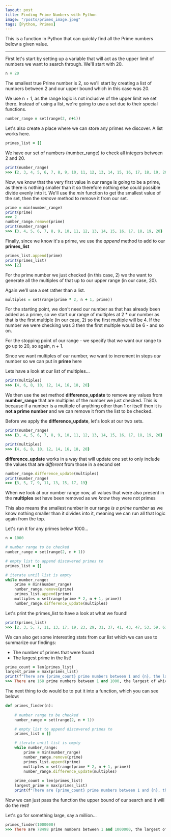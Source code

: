 ```yaml
---
layout: post
title: Finding Prime Numbers with Python
image: "/posts/primes_image.jpeg"
tags: [Python, Primes]
---
```


This is a function in Python that can quickly find all the Prime numbers below a given value. 

---

First let's start by setting up a variable that will act as the upper limit of numbers we want to search through. We'll start with 20.

```ruby
n = 20
```

The smallest true Prime number is 2, so we'll start by creating a list of numbers between 2 and our upper bound which in this case was 20. 

We use n + 1, as the range logic is not inclusive of the upper limit we set there. Instead of using a list, we're going to use a set due to their special functions.

```ruby
number_range = set(range(2, n+1))
```
Let's also create a place where we can store any primes we discover. A list works here.

```ruby
primes_list = []
```

We have our set of numbers (number_range) to check all integers between 2 and 20. 

```ruby
print(number_range)
>>> {2, 3, 4, 5, 6, 7, 8, 9, 10, 11, 12, 13, 14, 15, 16, 17, 18, 19, 20}
```

Now, we know that the very first value in our range is going to be a prime, as there is nothing smaller than it so therefore nothing else could possible divide evenly into it. 
We'll use the *min* function to get the smallest value of the set, then the *remove* method to remove it from our set.

```ruby
prime = min(number_range)
print(prime)
>>> 2
number_range.remove(prime)
print(number_range)
>>> {3, 4, 5, 6, 7, 8, 9, 10, 11, 12, 13, 14, 15, 16, 17, 18, 19, 20}
```

Finally, since we know it's a prime, we use the *append* method to add to our **primes_list**

```ruby
primes_list.append(prime)
print(primes_list)
>>> [2]
```

For the prime number we just checked (in this case, 2) we the want to generate all the multiples of that up to our upper range (in our case, 20).

Again we'll use a set rather than a list.

```ruby
multiples = set(range(prime * 2, n + 1, prime))
```

For the starting point, we don't need our number as that has already been added as a prime, so we start our range of multiples at 2 * our number as that is the first multiple (in our case, 2) so the first multiple will be 4. 
If the number we were checking was 3 then the first multiple would be 6 - and so on.

For the stopping point of our range - we specify that we want our range to go up to 20, so again, n + 1.

Since we want multiples of our number, we want to increment in steps *our* number so we can put in **prime** here

Lets have a look at our list of multiples...

```ruby
print(multiples)
>>> {4, 6, 8, 10, 12, 14, 16, 18, 20}
```

We then use the set method **difference_update** to remove any values from **number_range** that are multiples of the number we just checked. 
This is because if a number is a multiple of anything other than 1 or itself then it is **not a prime number** and we can remove it from the list to be checked.

Before we apply the **difference_update**, let's look at our two sets.

```ruby
print(number_range)
>>> {3, 4, 5, 6, 7, 8, 9, 10, 11, 12, 13, 14, 15, 16, 17, 18, 19, 20}

print(multiples)
>>> {4, 6, 8, 10, 12, 14, 16, 18, 20}
```

**difference_update** works in a way that will update one set to only include the values that are *different* from those in a second set

```ruby
number_range.difference_update(multiples)
print(number_range)
>>> {3, 5, 7, 9, 11, 13, 15, 17, 19}
```

When we look at our number range now, all values that were also present in the **multiples** set have been removed as we *know* they were not primes

This also means the smallest number in our range *is a prime number* as we know nothing smaller than it divides into it, meaning we can run all that logic again from the top.

Let's run it for any primes below 1000...

```ruby
n = 1000

# number range to be checked
number_range = set(range(2, n + 1))

# empty list to append discovered primes to
primes_list = []

# iterate until list is empty
while number_range:
    prime = min(number_range)
    number_range.remove(prime)
    primes_list.append(prime)
    multiples = set(range(prime * 2, n + 1, prime))
    number_range.difference_update(multiples)
```

Let's print the primes_list to have a look at what we found!

```ruby
print(primes_list)
>>> [2, 3, 5, 7, 11, 13, 17, 19, 23, 29, 31, 37, 41, 43, 47, 53, 59, 61, 67, 71, 73, 79, 83, 89, 97, 101, 103, 107, 109, 113, 127, 131, 137, 139, 149, 151, 157, 163, 167, 173, 179, 181, 191, 193, 197, 199, 211, 223, 227, 229, 233, 239, 241, 251, 257, 263, 269, 271, 277, 281, 283, 293, 307, 311, 313, 317, 331, 337, 347, 349, 353, 359, 367, 373, 379, 383, 389, 397, 401, 409, 419, 421, 431, 433, 439, 443, 449, 457, 461, 463, 467, 479, 487, 491, 499, 503, 509, 521, 523, 541, 547, 557, 563, 569, 571, 577, 587, 593, 599, 601, 607, 613, 617, 619, 631, 641, 643, 647, 653, 659, 661, 673, 677, 683, 691, 701, 709, 719, 727, 733, 739, 743, 751, 757, 761, 769, 773, 787, 797, 809, 811, 821, 823, 827, 829, 839, 853, 857, 859, 863, 877, 881, 883, 887, 907, 911, 919, 929, 937, 941, 947, 953, 967, 971, 977, 983, 991, 997]
```

We can also get some interesting stats from our list which we can use to summarize our findings:
- The number of primes that were found
- The largest prime in the list!

```ruby
prime_count = len(primes_list)
largest_prime = max(primes_list)
print(f"There are {prime_count} prime numbers between 1 and {n}, the largest of which is {largest_prime}")
>>> There are 168 prime numbers between 1 and 1000, the largest of which is 997
```

The next thing to do would be to put it into a function, which you can see below:

```ruby
def primes_finder(n):
    
    # number range to be checked
    number_range = set(range(2, n + 1))

    # empty list to append discovered primes to
    primes_list = []

    # iterate until list is empty
    while number_range:
        prime = min(number_range)
        number_range.remove(prime)
        primes_list.append(prime)
        multiples = set(range(prime * 2, n + 1, prime))
        number_range.difference_update(multiples)
        
    prime_count = len(primes_list)
    largest_prime = max(primes_list)
    print(f"There are {prime_count} prime numbers between 1 and {n}, the largest of which is {largest_prime}")
```

Now we can just pass the function the upper bound of our search and it will do the rest!

Let's go for something large, say a million...

```ruby
primes_finder(1000000)
>>> There are 78498 prime numbers between 1 and 1000000, the largest of which is 999983
```

